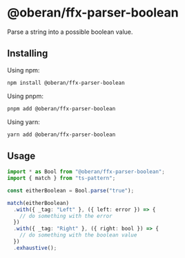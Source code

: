 # @oberan/ffx-parser-boolean

Parse a string into a possible boolean value.

## Installing

Using npm:

```bash
npm install @oberan/ffx-parser-boolean
```

Using pnpm:

```bash
pnpm add @oberan/ffx-parser-boolean
```

Using yarn:

```bash
yarn add @oberan/ffx-parser-boolean
```

## Usage

```ts
import * as Bool from "@oberan/ffx-parser-boolean";
import { match } from "ts-pattern";

const eitherBoolean = Bool.parse("true");

match(eitherBoolean)
  .with({ _tag: "Left" }, ({ left: error }) => {
    // do something with the error
  })
  .with({ _tag: "Right" }, ({ right: bool }) => {
    // do something with the boolean value
  })
  .exhaustive();
```
